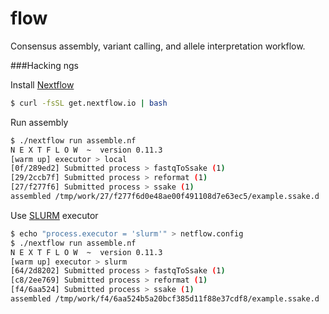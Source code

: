flow
====

Consensus assembly, variant calling, and allele interpretation workflow.


###Hacking ngs

Install [Nextflow](http://www.nextflow.io/)
```bash
$ curl -fsSL get.nextflow.io | bash 
```

Run assembly
```bash
$ ./nextflow run assemble.nf
N E X T F L O W  ~  version 0.11.3
[warm up] executor > local
[0f/289ed2] Submitted process > fastqToSsake (1)
[29/2ccb7f] Submitted process > reformat (1)
[27/f277f6] Submitted process > ssake (1)
assembled /tmp/work/27/f277f6d0e48ae00f491108d7e63ec5/example.ssake.d
```

Use [SLURM](https://computing.llnl.gov/linux/slurm/) executor
```bash
$ echo "process.executor = 'slurm'" > netflow.config
$ ./nextflow run assemble.nf
N E X T F L O W  ~  version 0.11.3
[warm up] executor > slurm
[64/2d8202] Submitted process > fastqToSsake (1)
[c8/2ee769] Submitted process > reformat (1)
[f4/6aa524] Submitted process > ssake (1)
assembled /tmp/work/f4/6aa524b5a20bcf385d11f88e37cdf8/example.ssake.d
```
